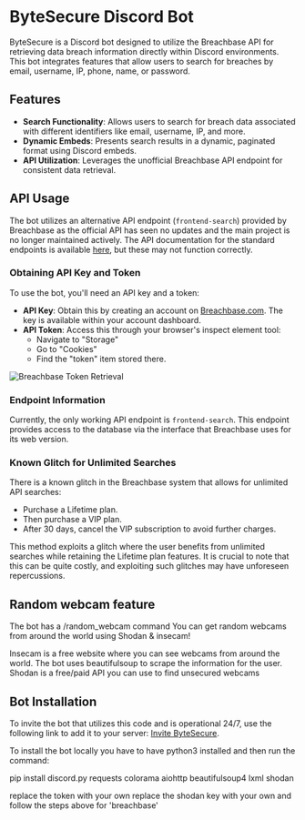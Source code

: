# ByteSecure Discord Bot

ByteSecure is a Discord bot designed to utilize the Breachbase API for retrieving data breach information directly within Discord environments. This bot integrates features that allow users to search for breaches by email, username, IP, phone, name, or password.

## Features

- **Search Functionality**: Allows users to search for breach data associated with different identifiers like email, username, IP, and more.
- **Dynamic Embeds**: Presents search results in a dynamic, paginated format using Discord embeds.
- **API Utilization**: Leverages the unofficial Breachbase API endpoint for consistent data retrieval.

## API Usage

The bot utilizes an alternative API endpoint (`frontend-search`) provided by Breachbase as the official API has seen no updates and the main project is no longer maintained actively. The API documentation for the standard endpoints is available [here](https://breachbase.com/apidocs), but these may not function correctly.

### Obtaining API Key and Token

To use the bot, you'll need an API key and a token:

- **API Key**: Obtain this by creating an account on [Breachbase.com](https://breachbase.com). The key is available within your account dashboard.
- **API Token**: Access this through your browser's inspect element tool:
  - Navigate to "Storage"
  - Go to "Cookies"
  - Find the "token" item stored there.

![Breachbase Token Retrieval](https://i.imgur.com/GNT5FZI.png)

### Endpoint Information

Currently, the only working API endpoint is `frontend-search`. This endpoint provides access to the database via the interface that Breachbase uses for its web version.

### Known Glitch for Unlimited Searches

There is a known glitch in the Breachbase system that allows for unlimited API searches:
- Purchase a Lifetime plan.
- Then purchase a VIP plan.
- After 30 days, cancel the VIP subscription to avoid further charges.

This method exploits a glitch where the user benefits from unlimited searches while retaining the Lifetime plan features. It is crucial to note that this can be quite costly, and exploiting such glitches may have unforeseen repercussions.


## Random webcam feature

The bot has a /random_webcam command
You can get random webcams from around the world using Shodan & insecam!

Insecam is a free website where you can see webcams from around the world. The bot uses beautifulsoup to scrape the information for the user. 
Shodan is a free/paid API you can use to find unsecured webcams

## Bot Installation

To invite the bot that utilizes this code and is operational 24/7, use the following link to add it to your server: [Invite ByteSecure](https://discord.com/oauth2/authorize?client_id=1116086186172219473&permissions=0&scope=bot).

To install the bot locally you have to have python3 installed and then run the command:

pip install discord.py requests colorama aiohttp beautifulsoup4 lxml shodan

replace the token with your own 
replace the shodan key with your own and follow the steps above for 'breachbase'
